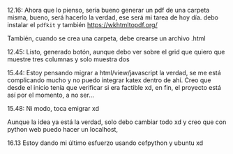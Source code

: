 12.16: Ahora que lo pienso, sería bueno generar un pdf de una carpeta misma, bueno, será hacerlo la verdad, ese será mi tarea de hoy día.
debo instalar el `pdfkit` y también https://wkhtmltopdf.org/

También, cuando se crea una carpeta, debe crearse un archivo .html

12.45: Listo, generado botón, aunque debo ver sobre el grid que quiero que muestre tres columnas y solo muestra dos

15.44: Estoy pensando migrar a html/view/javascript la verdad, se me está complicando mucho y no puedo integrar katex dentro de ahí. Creo que desde el inicio tenía que verificar si era factible xd, en fin, el proyecto está así por el momento, a no ser...

15.48: Ni modo, toca emigrar xd

Aunque la idea ya está la verdad, solo debo cambiar todo xd y creo que con python web puedo hacer un localhost,

16.13 Estoy dando mi último esfuerzo usando cefpython y ubuntu xd

